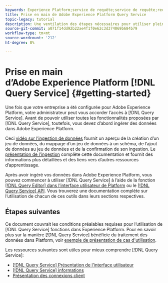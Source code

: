 ```yaml
---
keywords: Experience Platform;service de requête;service de requête;requête
title: Prise en main de Adobe Experience Platform Query Service
topic-legacy: tutorial
description: Une ventilation des étapes nécessaires pour utiliser pleinement Adobe Experience Platform Query Service
source-git-commit: a071f14dd92b22ae4f1f0e62c3d374069b684b79
workflow-type: tm+mt
source-wordcount: '212'
ht-degree: 8%

---
```


# Prise en main d’Adobe Experience Platform [!DNL Query Service] {#getting-started}

Une fois que votre entreprise a été configurée pour Adobe Experience Platform, votre administrateur peut vous accorder l’accès à [!DNL Query Service]. Avant de pouvoir utiliser toutes les fonctionnalités proposées par [!DNL Query Service], toutefois, vous devez d’abord ingérer des données dans Adobe Experience Platform.

Ceci [vidéo sur l’ingestion de données](https://experienceleague.adobe.com/docs/platform-learn/tutorials/data-ingestion/create-datasets-and-ingest-data.html?lang=fr) fournit un aperçu de la création d’un jeu de données, du mappage d’un jeu de données à un schéma, de l’ajout de données au jeu de données et de la confirmation de son ingestion. Le [présentation de l’ingestion](../../ingestion/home.md) complète cette documentation et fournit des informations plus détaillées et des liens vers d’autres ressources d’apprentissage.

Après avoir ingéré vos données dans Adobe Experience Platform, vous pouvez commencer à utiliser [!DNL Query Service] à l’aide de la fonction [[!DNL Query Editor] dans l’interface utilisateur de Platform](../ui/user-guide.md) ou le [[!DNL Query Service] API](../api/getting-started.md). Vous trouverez une documentation complète sur l’utilisation de chacun de ces outils dans leurs sections respectives.

## Étapes suivantes

Ce document couvrait les conditions préalables requises pour l’utilisation de [!DNL Query Service] fonctions dans Experience Platform. Pour en savoir plus sur la manière [!DNL Query Service] bénéficie du traitement des données dans Platform, voir [exemple de présentation de cas d&#39;utilisation](./use-case.md).

Les ressources suivantes sont utiles pour mieux comprendre [!DNL Query Service]:

- [[!DNL Query Service] Présentation de l’interface utilisateur](../ui/overview.md)
- [[!DNL Query Service] informations](../ui/credentials.md)
- [Présentation des connexions client](../clients/overview.md)
